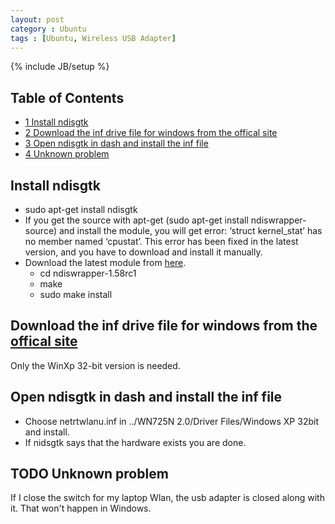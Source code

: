 ```yaml
---
layout: post
category : Ubuntu
tags : [Ubuntu, Wireless USB Adapter]
---
```

{% include JB/setup %}

<div id="table-of-contents">
<h2>Table of Contents</h2>
<div id="text-table-of-contents">
<ul>
<li><a href="#sec-1">1 Install ndisgtk</a></li>
<li><a href="#sec-2">2 Download the inf drive file for windows from the offical site</a></li>
<li><a href="#sec-3">3 Open ndisgtk in dash and install the inf file</a></li>
<li><a href="#sec-4">4 Unknown problem</a></li>
</ul>
</div>
</div>

<div id="outline-container-1" class="outline-2">
<h2 id="sec-1">Install ndisgtk</h2>
<div class="outline-text-2" id="text-1">

<ul>
<li>sudo apt-get install ndisgtk
</li>
<li>If you get the source with apt-get (sudo apt-get install
    ndiswrapper-source) and install the module, you will get error:
    ‘struct kernel_stat’ has no member named ‘cpustat’. This
    error has been fixed in the latest version, and you have to
    download and install it manually.
</li>
<li>Download the latest module from <a href="http://sourceforge.net/projects/ndiswrapper/files/testing/">here</a>.
<ul>
<li>cd ndiswrapper-1.58rc1
</li>
<li>make
</li>
<li>sudo make install
</li>
</ul>

</li>
</ul>

</div>

</div>

<div id="outline-container-2" class="outline-2">
<h2 id="sec-2">Download the inf drive file for windows from the <a href="http://service.tp-link.com.cn/detail_download_991.html">offical site</a></h2>
<div class="outline-text-2" id="text-2">

<p>  Only the WinXp 32-bit version is needed.
</p></div>

</div>

<div id="outline-container-3" class="outline-2">
<h2 id="sec-3">Open ndisgtk in dash and install the inf file</h2>
<div class="outline-text-2" id="text-3">

<ul>
<li>Choose netrtwlanu.inf in ../WN725N 2.0/Driver Files/Windows XP
    32bit and install.
</li>
<li>If nidsgtk says that the hardware exists you are done.
</li>
</ul>

</div>

</div>

<div id="outline-container-4" class="outline-2">
<h2 id="sec-4"><span class="todo TODO">TODO</span> Unknown problem</h2>
<div class="outline-text-2" id="text-4">

<p>  If I close the switch for my laptop Wlan, the usb adapter is
  closed along with it. That won't happen in Windows.
</p></div>
</div>
